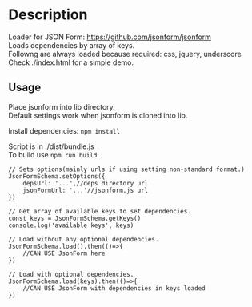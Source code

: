 # Description

Loader for JSON Form: https://github.com/jsonform/jsonform  
Loads dependencies by array of keys.  
Followng are always loaded because required: css, jquery, underscore  
Check ./index.html for a simple demo.

## Usage

Place jsonform into lib directory.  
Default settings work when jsonform is cloned into lib.

Install dependencies: `npm install`

Script is in ./dist/bundle.js  
To build use `npm run build`.

```
// Sets options(mainly urls if using setting non-standard format.)
JsonFormSchema.setOptions({
    depsUrl: '...',//deps directory url
    jsonFormUrl: '...'//jsonform.js url
})

// Get array of available keys to set dependencies.
const keys = JsonFormSchema.getKeys()
console.log('available keys', keys)

// Load without any optional dependencies.
JsonFormSchema.load().then(()=>{
    //CAN USE JsonForm here
})

// Load with optional dependencies.
JsonFormSchema.load(keys).then(()=>{
    //CAN USE JsonForm with dependencies in keys loaded
})
```